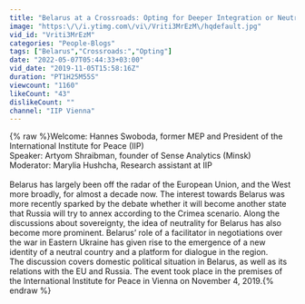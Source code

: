 ```yaml
---
title: "Belarus at a Crossroads: Opting for Deeper Integration or Neutrality?"
image: "https:\/\/i.ytimg.com\/vi\/Vriti3MrEzM\/hqdefault.jpg"
vid_id: "Vriti3MrEzM"
categories: "People-Blogs"
tags: ["Belarus","Crossroads:","Opting"]
date: "2022-05-07T05:44:33+03:00"
vid_date: "2019-11-05T15:58:16Z"
duration: "PT1H25M55S"
viewcount: "1160"
likeCount: "43"
dislikeCount: ""
channel: "IIP Vienna"
---
```

{% raw %}Welcome: Hannes Swoboda, former MEP and President of the International Institute for Peace (IIP)<br />Speaker: Artyom Shraibman, founder of Sense Analytics (Minsk)<br />Moderator: Marylia Hushcha, Research assistant at IIP<br /><br />Belarus has largely been off the radar of the European Union, and the West more broadly, for almost a decade now. The interest towards Belarus was more recently sparked by the debate whether it will become another state that Russia will try to annex according to the Crimea scenario. Along the discussions about sovereignty, the idea of neutrality for Belarus has also become more prominent. Belarus’ role of a facilitator in negotiations over the war in Eastern Ukraine has given rise to the emergence of a new identity of a neutral country and a platform for dialogue in the region. <br />The discussion covers domestic political situation in Belarus, as well as its relations with the EU and Russia. The event took place in the premises of the International Institute for Peace in Vienna on November 4, 2019.{% endraw %}
